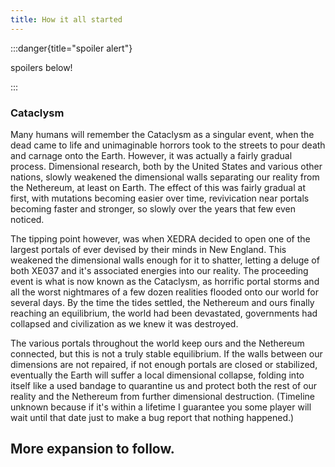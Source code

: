 ```yaml
---
title: How it all started
---
```


:::danger{title="spoiler alert"}

spoilers below!

:::

### Cataclysm
Many humans will remember the Cataclysm as a singular event, when the dead came to life and unimaginable horrors took to the streets to pour death and carnage onto the Earth. However, it was actually a fairly gradual process. Dimensional research, both by the United States and various other nations, slowly weakened the dimensional walls separating our reality from the Nethereum, at least on Earth. The effect of this was fairly gradual at first, with mutations becoming easier over time, revivication near portals becoming faster and stronger, so slowly over the years that few even noticed.

The tipping point however, was when XEDRA decided to open one of the largest portals of ever devised by their minds in New England. This weakened the dimensional walls enough for it to shatter, letting a deluge of both XE037 and it's associated energies into our reality. The proceeding event is what is now known as the Cataclysm, as horrific portal storms and all the worst nightmares of a few dozen realities flooded onto our world for several days. By the time the tides settled, the Nethereum and ours finally reaching an equilibrium, the world had been devastated, governments had collapsed and civilization as we knew it was destroyed.

The various portals throughout the world keep ours and the Nethereum connected, but this is not a truly stable equilibrium. If the walls between our dimensions are not repaired, if not enough portals are closed or stabilized, eventually the Earth will suffer a local dimensional collapse, folding into itself like a used bandage to quarantine us and protect both the rest of our reality and the Nethereum from further dimensional destruction. (Timeline unknown because if it's within a lifetime I guarantee you some player will wait until that date just to make a bug report that nothing happened.)

## More expansion to follow.
